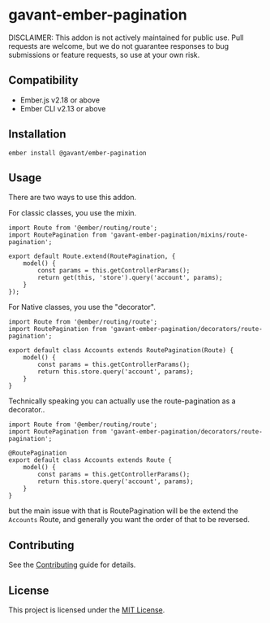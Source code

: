 gavant-ember-pagination
==============================================================================

DISCLAIMER: This addon is not actively maintained for public use. Pull requests are welcome, but we do not guarantee responses to bug submissions or feature requests, so use at your own risk.

Compatibility
------------------------------------------------------------------------------

* Ember.js v2.18 or above
* Ember CLI v2.13 or above


Installation
------------------------------------------------------------------------------

```
ember install @gavant/ember-pagination
```


Usage
------------------------------------------------------------------------------

There are two ways to use this addon.

For classic classes, you use the mixin.

```
import Route from '@ember/routing/route';
import RoutePagination from 'gavant-ember-pagination/mixins/route-pagination';

export default Route.extend(RoutePagination, {
    model() {
        const params = this.getControllerParams();
        return get(this, 'store').query('account', params);
    }
});
```

For Native classes, you use the "decorator".
```
import Route from '@ember/routing/route';
import RoutePagination from 'gavant-ember-pagination/decorators/route-pagination';

export default class Accounts extends RoutePagination(Route) {
    model() {
        const params = this.getControllerParams();
        return this.store.query('account', params);
    }
}
```

Technically speaking you can actually use the route-pagination as a decorator..
```
import Route from '@ember/routing/route';
import RoutePagination from 'gavant-ember-pagination/decorators/route-pagination';

@RoutePagination
export default class Accounts extends Route {
    model() {
        const params = this.getControllerParams();
        return this.store.query('account', params);
    }
}
```
but the main issue with that is RoutePagination will be the extend the `Accounts` Route, and generally you want the order of that to be reversed.

Contributing
------------------------------------------------------------------------------

See the [Contributing](CONTRIBUTING.md) guide for details.


License
------------------------------------------------------------------------------

This project is licensed under the [MIT License](LICENSE.md).
